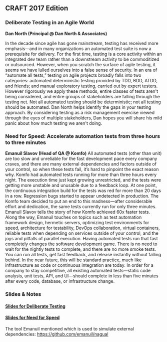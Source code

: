 ## CRAFT 2017 Edition

### Deliberate Testing in an Agile World
__Dan North (Principal @ Dan North & Associates)__

In the decade since agile has gone mainstream, testing has received more emphasis—and in many organizations an automated test suite is now a prerequisite for delivery. For the first time, testing is a core activity within an integrated dev team rather than a downstream activity to be commoditized or outsourced. However, when you scratch the surface of agile testing, it seems we have lulled ourselves into a false sense of security. In an era of “automate all tests,” testing on agile projects broadly falls into two categories: automated deterministic testing provided by TDD, BDD, ATDD, and friends; and manual exploratory testing, carried out by expert testers.
However rigorously we apply these methods, entire classes of tests aren't being considered, and entire groups of stakeholders are falling through the testing net. Not all automated testing should be deterministic; not all testing should be automated. Dan North helps identify the gaps in your testing approach. By considering testing as a risk management exercise viewed through the eyes of multiple stakeholders, Dan hopes you will share his mild panic about how much testing we aren't doing.

### Need for Speed: Accelerate automation tests from three hours to three minutes
__Emanuil Slavov (Head of QA @ Komfo)__
All automated tests (other than unit) are too slow and unreliable for the fast development pace every company craves, and there are many external dependencies and factors outside of your control, so when these tests fail, it’s hard to pinpoint the exact reason why.
Komfo had automated tests running for more than three hours every night. The execution time just kept growing unrestricted, and the tests were getting more unstable and unusable due to a feedback loop. At one point, the continuous integration build for the tests was red for more than 20 days in a row. Regression bugs started to appear undetected in production. The Komfo team decided to put an end to this madness—after considerable effort and dedication, the same tests currently run for only three minutes.
Emanuil Slavov tells the story of how Komfo achieved 60x faster tests. Along the way, Emanuil touches on topics such as test automation framework design, hermetic servers, optimizing test environments for speed, architecture for testability, DevOps collaboration, virtual containers, reliable tests when depending on services outside of your control, and the joys and pitfalls of parallel execution.
Having automated tests run that fast completely changes the software development game. There is no need to wait for the nightly tests to complete, and there are no more smoke tests. You can run all tests, get fast feedback, and release instantly without falling behind. In the near future, this will be standard practice, much like infrastructure as code or continuous integration are today. In order for a company to stay competitive, all existing automated tests—static code analysis, unit tests, API, and UI—should complete in less than five minutes after every code, database, or infrastructure change.

### Slides & Notes
#### [Slides for Deliberate Testing](/docs/Deliberate_Testing.pdf)
#### [Slides for Need for Speed](/docs/VelocityConf_AMS_2016_Need_For_Speed.pdf)
The tool Emanuil mentioned which is used to simulate external dependencies: https://github.com/emanuil/nagual
